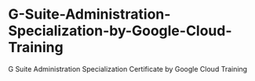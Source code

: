 # G-Suite-Administration-Specialization-by-Google-Cloud-Training
G Suite Administration Specialization Certificate by Google Cloud Training
